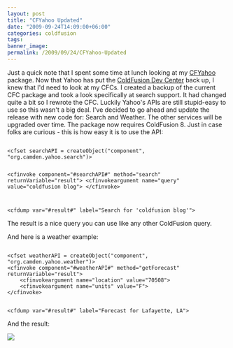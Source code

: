 ```yaml
---
layout: post
title: "CFYahoo Updated"
date: "2009-09-24T14:09:00+06:00"
categories: coldfusion 
tags: 
banner_image: 
permalink: /2009/09/24/CFYahoo-Updated
---
```


Just a quick note that I spent some time at lunch looking at my <a href="http://cfyahoo.riaforge.org">CFYahoo</a> package. Now that Yahoo has put the <a href="http://developer.yahoo.com/coldfusion/">ColdFusion Dev Center</a> back up, I knew that I'd need to look at my CFCs. I created a backup of the current CFC package and took a look specifically at search support. It had changed quite a bit so I rewrote the CFC. Luckily Yahoo's APIs are still stupid-easy to use so this wasn't a big deal. I've decided to go ahead and update the release with new code for: Search and Weather. The other services will be upgraded over time. The package now requires ColdFusion 8. Just in case folks are curious - this is how easy it is to use the API:

<code>
&lt;cfset searchAPI = createObject("component", "org.camden.yahoo.search")&gt;

&lt;cfinvoke component="#searchAPI#" method="search" returnVariable="result"&gt;
	&lt;cfinvokeargument name="query" value="coldfusion blog"&gt;
&lt;/cfinvoke&gt;

&lt;cfdump var="#result#" label="Search for 'coldfusion blog'"&gt;
</code>

The result is a nice query you can use like any other ColdFusion query.

And here is a weather example:

<code>
&lt;cfset weatherAPI = createObject("component", "org.camden.yahoo.weather")&gt;
&lt;cfinvoke component="#weatherAPI#" method="getForecast" returnVariable="result"&gt;
	&lt;cfinvokeargument name="location" value="70508"&gt;
	&lt;cfinvokeargument name="units" value="F"&gt;
&lt;/cfinvoke&gt;

&lt;cfdump var="#result#" label="Forecast for Lafayette, LA"&gt;
</code>

And the result:

<img src="https://static.raymondcamden.com/images/Picture 187.png" />